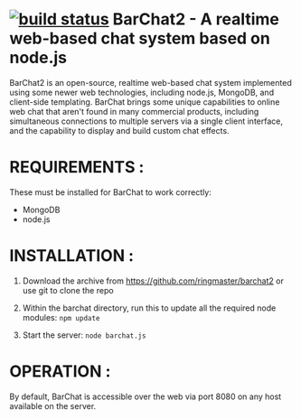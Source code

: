 [![build status](https://secure.travis-ci.org/ringmaster/barchat2.png)](http://travis-ci.org/ringmaster/barchat2)
BarChat2 - A realtime web-based chat system based on node.js
============================================================

BarChat2 is an open-source, realtime web-based chat system implemented using some newer web technologies, including node.js, MongoDB, and client-side templating.  BarChat brings some unique capabilities to online web chat that aren't found in many commercial products, including simultaneous connections to multiple servers via a single client interface, and the capability to display and build custom chat effects.

REQUIREMENTS :
==============
These must be installed for BarChat to work correctly:

 * MongoDB
 * node.js

INSTALLATION :
==============

 1. Download the archive from https://github.com/ringmaster/barchat2 or use git to clone the repo

 2. Within the barchat directory, run this to update all the required node modules:
 ```npm update```

 3. Start the server:
 ```node barchat.js```

OPERATION :
===========

By default, BarChat is accessible over the web via port 8080 on any host available on the server.